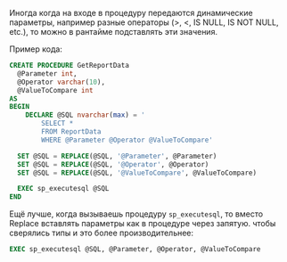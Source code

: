 Иногда когда на входе в процедуру передаются динамические параметры, например разные операторы (>, <, IS NULL, IS NOT NULL, etc.), то можно в рантайме подставлять эти значения.

Пример кода:
```sql
CREATE PROCEDURE GetReportData
  @Parameter int,
  @Operator varchar(10),
  @ValueToCompare int
AS
BEGIN
    DECLARE @SQL nvarchar(max) = '
        SELECT *
        FROM ReportData
        WHERE @Parameter @Operator @ValueToCompare'

  SET @SQL = REPLACE(@SQL, '@Parameter', @Parameter)
  SET @SQL = REPLACE(@SQL, '@Operator', @Operator)
  SET @SQL = REPLACE(@SQL, '@ValueToCompare', @ValueToCompare)

  EXEC sp_executesql @SQL
END
```

Ещё лучше, когда вызываешь процедуру `sp_executesql`, то вместо Replace вставлять параметры как в процедуре через запятую. чтобы сверялись типы и это более производительнее:
```sql
EXEC sp_executesql @SQL, @Parameter, @Operator, @ValueToCompare
```
